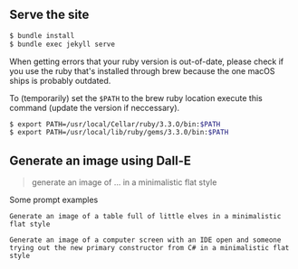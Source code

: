 ## Serve the site

```zsh
$ bundle install
$ bundle exec jekyll serve
```

When getting errors that your ruby version is out-of-date, please check if you use the ruby that's installed through brew because the one macOS ships is probably outdated.

To (temporarily) set the `$PATH` to the brew ruby location execute this command (update the version if neccessary).

```zsh
$ export PATH=/usr/local/Cellar/ruby/3.3.O/bin:$PATH
$ export PATH=/usr/local/lib/ruby/gems/3.3.0/bin:$PATH
```

## Generate an image using Dall-E

> generate an image of ... in a minimalistic flat style

Some prompt examples

```
Generate an image of a table full of little elves in a minimalistic flat style
```

```
Generate an image of a computer screen with an IDE open and someone trying out the new primary constructor from C# in a minimalistic flat style
```